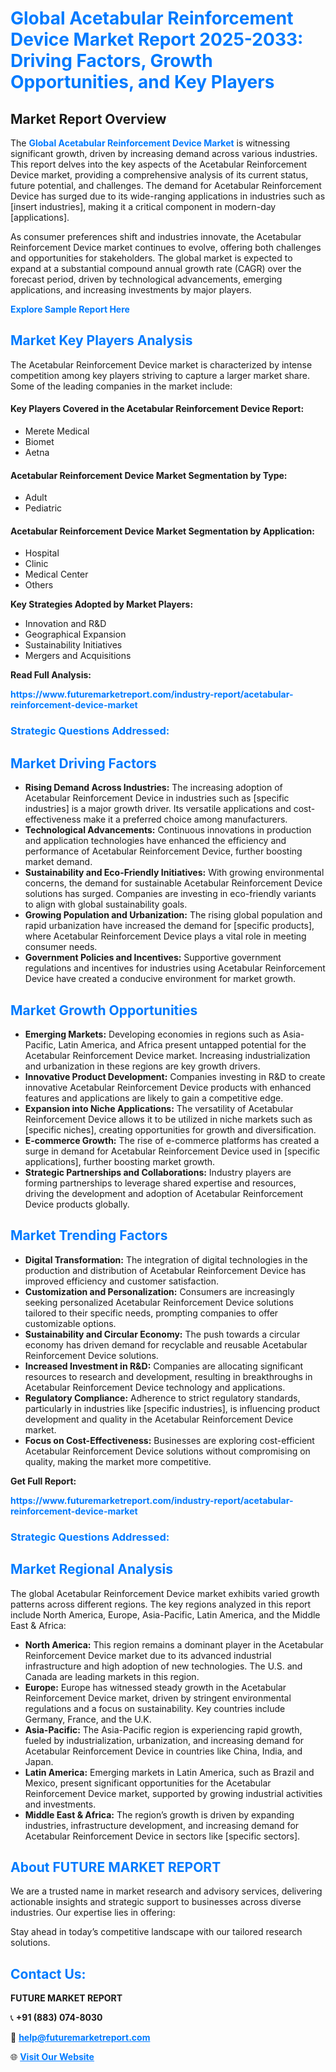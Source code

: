 <h1 style="color: #007BFF;">Global Acetabular Reinforcement Device Market Report 2025-2033: Driving Factors, Growth Opportunities, and Key Players</h1>

<section id="overview">
<h2>Market Report Overview</h2>
<p>The <a href="https://www.futuremarketreport.com/industry-report/acetabular-reinforcement-device-market" style="color: #007BFF; text-decoration: none;"><strong>Global Acetabular Reinforcement Device Market</strong></a> is witnessing significant growth, driven by increasing demand across various industries. This report delves into the key aspects of the Acetabular Reinforcement Device market, providing a comprehensive analysis of its current status, future potential, and challenges. The demand for Acetabular Reinforcement Device has surged due to its wide-ranging applications in industries such as [insert industries], making it a critical component in modern-day [applications].</p>
<p>As consumer preferences shift and industries innovate, the Acetabular Reinforcement Device market continues to evolve, offering both challenges and opportunities for stakeholders. The global market is expected to expand at a substantial compound annual growth rate (CAGR) over the forecast period, driven by technological advancements, emerging applications, and increasing investments by major players.</p>
</section>

<section id="overview">
<p><a href="https://www.futuremarketreport.com/request-sample/reportId=83927" style="color: #007BFF; text-decoration: none;"><strong>Explore Sample Report Here</strong></a></p>
</section>

<section id="key-players">
<h2 style="color: #007BFF;">Market Key Players Analysis</h2>
<p>The Acetabular Reinforcement Device market is characterized by intense competition among key players striving to capture a larger market share. Some of the leading companies in the market include:</p>
<h4>Key Players Covered in the Acetabular Reinforcement Device Report:</h4>
<ul><li>Merete Medical</li><li>Biomet</li><li>Aetna</li></ul>
<h4>Acetabular Reinforcement Device Market Segmentation by Type:</h4>
<ul><li>Adult</li><li>Pediatric</li></ul>

<h4>Acetabular Reinforcement Device Market Segmentation by Application:</h4>
<ul><li>Hospital</li><li>Clinic</li><li>Medical Center</li><li>Others</li></ul>
<p><strong>Key Strategies Adopted by Market Players:</strong></p>
<ul>
<li>Innovation and R&D</li>
<li>Geographical Expansion</li>
<li>Sustainability Initiatives</li>
<li>Mergers and Acquisitions</li>
</ul>
</section>

<section>
<p><strong>Read Full Analysis: </strong></p><a href="https://www.futuremarketreport.com/industry-report/acetabular-reinforcement-device-market" style="color: #007BFF; text-decoration: none;"><strong>https://www.futuremarketreport.com/industry-report/acetabular-reinforcement-device-market</strong></a>
<h3 style="color: #007BFF;">Strategic Questions Addressed:</h3>
</section>

<section id="driving-factors">
<h2 style="color: #007BFF;">Market Driving Factors</h2>
<ul>
<li><strong>Rising Demand Across Industries:</strong> The increasing adoption of Acetabular Reinforcement Device in industries such as [specific industries] is a major growth driver. Its versatile applications and cost-effectiveness make it a preferred choice among manufacturers.</li>
<li><strong>Technological Advancements:</strong> Continuous innovations in production and application technologies have enhanced the efficiency and performance of Acetabular Reinforcement Device, further boosting market demand.</li>
<li><strong>Sustainability and Eco-Friendly Initiatives:</strong> With growing environmental concerns, the demand for sustainable Acetabular Reinforcement Device solutions has surged. Companies are investing in eco-friendly variants to align with global sustainability goals.</li>
<li><strong>Growing Population and Urbanization:</strong> The rising global population and rapid urbanization have increased the demand for [specific products], where Acetabular Reinforcement Device plays a vital role in meeting consumer needs.</li>
<li><strong>Government Policies and Incentives:</strong> Supportive government regulations and incentives for industries using Acetabular Reinforcement Device have created a conducive environment for market growth.</li>
</ul>
</section>

<section id="growth-opportunities">
<h2 style="color: #007BFF;">Market Growth Opportunities</h2>
<ul>
<li><strong>Emerging Markets:</strong> Developing economies in regions such as Asia-Pacific, Latin America, and Africa present untapped potential for the Acetabular Reinforcement Device market. Increasing industrialization and urbanization in these regions are key growth drivers.</li>
<li><strong>Innovative Product Development:</strong> Companies investing in R&D to create innovative Acetabular Reinforcement Device products with enhanced features and applications are likely to gain a competitive edge.</li>
<li><strong>Expansion into Niche Applications:</strong> The versatility of Acetabular Reinforcement Device allows it to be utilized in niche markets such as [specific niches], creating opportunities for growth and diversification.</li>
<li><strong>E-commerce Growth:</strong> The rise of e-commerce platforms has created a surge in demand for Acetabular Reinforcement Device used in [specific applications], further boosting market growth.</li>
<li><strong>Strategic Partnerships and Collaborations:</strong> Industry players are forming partnerships to leverage shared expertise and resources, driving the development and adoption of Acetabular Reinforcement Device products globally.</li>
</ul>
</section>

<section id="trending-factors">
<h2 style="color: #007BFF;">Market Trending Factors</h2>
<ul>
<li><strong>Digital Transformation:</strong> The integration of digital technologies in the production and distribution of Acetabular Reinforcement Device has improved efficiency and customer satisfaction.</li>
<li><strong>Customization and Personalization:</strong> Consumers are increasingly seeking personalized Acetabular Reinforcement Device solutions tailored to their specific needs, prompting companies to offer customizable options.</li>
<li><strong>Sustainability and Circular Economy:</strong> The push towards a circular economy has driven demand for recyclable and reusable Acetabular Reinforcement Device solutions.</li>
<li><strong>Increased Investment in R&D:</strong> Companies are allocating significant resources to research and development, resulting in breakthroughs in Acetabular Reinforcement Device technology and applications.</li>
<li><strong>Regulatory Compliance:</strong> Adherence to strict regulatory standards, particularly in industries like [specific industries], is influencing product development and quality in the Acetabular Reinforcement Device market.</li>
<li><strong>Focus on Cost-Effectiveness:</strong> Businesses are exploring cost-efficient Acetabular Reinforcement Device solutions without compromising on quality, making the market more competitive.</li>
</ul>
</section>

<section>
<p><strong>Get Full Report: </strong></p><a href="https://www.futuremarketreport.com/industry-report/acetabular-reinforcement-device-market" style="color: #007BFF; text-decoration: none;"><strong>https://www.futuremarketreport.com/industry-report/acetabular-reinforcement-device-market</strong></a>
<h3 style="color: #007BFF;">Strategic Questions Addressed:</h3>
</section>


<section id="regional-analysis">
<h2 style="color: #007BFF;">Market Regional Analysis</h2>
<p>The global Acetabular Reinforcement Device market exhibits varied growth patterns across different regions. The key regions analyzed in this report include North America, Europe, Asia-Pacific, Latin America, and the Middle East & Africa:</p>
<ul>
<li><strong>North America:</strong> This region remains a dominant player in the Acetabular Reinforcement Device market due to its advanced industrial infrastructure and high adoption of new technologies. The U.S. and Canada are leading markets in this region.</li>
<li><strong>Europe:</strong> Europe has witnessed steady growth in the Acetabular Reinforcement Device market, driven by stringent environmental regulations and a focus on sustainability. Key countries include Germany, France, and the U.K.</li>
<li><strong>Asia-Pacific:</strong> The Asia-Pacific region is experiencing rapid growth, fueled by industrialization, urbanization, and increasing demand for Acetabular Reinforcement Device in countries like China, India, and Japan.</li>
<li><strong>Latin America:</strong> Emerging markets in Latin America, such as Brazil and Mexico, present significant opportunities for the Acetabular Reinforcement Device market, supported by growing industrial activities and investments.</li>
<li><strong>Middle East & Africa:</strong> The region’s growth is driven by expanding industries, infrastructure development, and increasing demand for Acetabular Reinforcement Device in sectors like [specific sectors].</li>
</ul>
</section>

<footer>
<h2 style="color: #007BFF;">About FUTURE MARKET REPORT</h2>
<p>We are a trusted name in market research and advisory services, delivering actionable insights and strategic support to businesses across diverse industries. Our expertise lies in offering:</p>

<p>Stay ahead in today’s competitive landscape with our tailored research solutions.</p>

<h2 style="color: #007BFF;">Contact Us:</h2>
<p><strong>FUTURE MARKET REPORT</strong></p>
<p>📞 <strong>+91 (883) 074-8030</strong></p>
<p>📧 <strong><a href="mailto:help@futuremarketreport.com" style="color: #007BFF;">help@futuremarketreport.com</a></strong></p>
<p>🌐 <strong><a href="https://www.futuremarketreport.com/" style="color: #007BFF;">Visit Our Website</a></strong></p>
</footer>